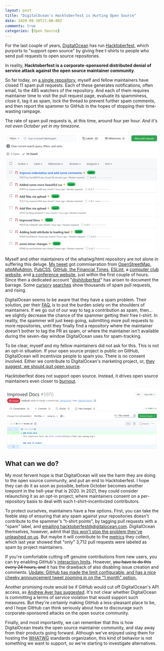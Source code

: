 ```yaml
---
layout: post
title: "DigitalOcean's Hacktoberfest is Hurting Open Source"
date: 2020-09-30T21:00:00Z
comments: true
categories: [Open Source]
---
```


For the last couple of years, [DigitalOcean](https://www.digitalocean.com/) has run
[Hacktoberfest](https://hacktoberfest.digitalocean.com/), which purports to "support open source" by giving free
t-shirts to people who send pull requests to open source repositories.

In reality, **Hacktoberfest is a corporate-sponsored distributed denial of service attack against the open source
maintainer community**.

So far today, on [a single repository](https://github.com/whatwg/html/pulls?q=is%3Apr+is%3Aclosed+label%3Aspam), myself
and fellow maintainers have closed 11 spam pull requests. Each of these generates notifications, often email, to the 485
watchers of the repository. And each of them requires maintainer time to visit the pull request page, evaluate its
spamminess, close it, tag it as spam, lock the thread to prevent further spam comments, and then report the spammer to
GitHub in the hopes of stopping their time-wasting rampage.

The rate of spam pull requests is, at this time, around four per hour. _And it's not even October yet in my timezone._

![A screenshot showing a spam query for the whatwg/html repository, which is at this time up to 14 spam PRs](/images/hacktoberfest-spam-listing.png)

Myself and other maintainers of the whatwg/html repository are not alone in suffering this deluge.
[My tweet](https://twitter.com/gravitystorm/status/1311386082982924289) got commiseration from
[OpenStreetMap, phpMyAdmin](https://mobile.twitter.com/gravitystorm/status/1311386082982924289),
[PubCSS](https://mobile.twitter.com/ulmerleben/status/1311378655231332355),
[GitHub, the Financial Times](https://mobile.twitter.com/JakeDChampion/status/1311389420638138370),
[ESLint](https://twitter.com/slicknet/status/1311377444188770312), a
[computer club website](https://mobile.twitter.com/zekjur/status/1311411780162326531), and
[a conference website](https://mobile.twitter.com/juliusvolz/status/1311412919196844038), just within the first couple
of hours. Since then a dedicated account "[@shitoberfest](https://twitter.com/shitoberfest)" has arisen to document the
barrage. Some [cursory](https://github.com/search?q=is%3Apr+%22improve+docs%22+created%3A%3E2020-09-29&type=Issues)
[searches](https://github.com/search?q=is%3Apr+label%3Ainvalid+created%3A%3E2020-09-29&type=Issues) show thousands of
spam pull requests, and rising.

DigitalOcean seems to be aware that they have a spam problem. Their solution, per their
[FAQ](https://hacktoberfest.digitalocean.com/faq), is to put the burden solely on the shoulders of maintainers. If we go
out of our way to tag a contribution as spam, then... we slightly decrease the chance of the spammer getting their free
t-shirt. In reality, the spammer will just keep going, submitting more pull requests to more repositories, until they
finally find a repository where the maintainer doesn't bother to tag the PR as spam, or where the maintainer isn't
available during the seven-day window DigitalOcean uses for spam-tracking.

To be clear, myself and my fellow maintainers did not ask for this. This is not an opt-in situation. If your open source
project is public on GitHub, DigitalOcean will incentivize people to spam you. There is no consent involved. Either we
contribute to DigitalOcean's marketing project, or,
[they suggest, we should quit open source](https://twitter.com/SudoFox/status/1311431141702819840).

Hacktoberfest does not support open source. Instead, it drives open source maintainers even closer to
[burnout](https://www.google.com/search?q=open+source+burnout).

![A screenshot of a spam PR which adds the heading "Great Work" to the HTML Standard README](/images/hacktoberfest-spam-pr.png)

## What can we do?

My most fervent hope is that DigitalOcean will see the harm they are doing to the open source community, and put an end
to Hacktoberfest. I hope they can do it as soon as possible, before October becomes another lowpoint in the hell-year
that is 2020. In 2021, they could consider relaunching it as an opt-in project, where maintainers consent on a
per-repository basis to deal with such t-shirt–incentivized contributors.

To protect ourselves, maintainers have a few options. First, you can take the feeble step of ensuring that any spam
against your repositories doesn't contribute to the spammer's "t-shirt points", by tagging pull requests with a "spam"
label, and [emailing hacktoberfest@digitalocean.com](https://twitter.com/MattIPv4/status/1311390498888781824).
DigitalOcean themselves, however, admit that
[this won't stop the problem they've unleashed on us](https://twitter.com/MattIPv4/status/1311390054334554113). But
maybe it will contribute to the [metrics](https://github.com/MattIPv4/hacktoberfest-data) they collect, which last year
showed that "only" 3,712 pull requests were labeled as spam by project maintainers.

If you're comfortable cutting off genuine contributions from new users, you can try enabling GitHub's
[interaction limits](https://docs.github.com/en/free-pro-team@latest/github/building-a-strong-community/limiting-interactions-in-your-repository).
However, <del>you have to do this every 24 hours, and</del> it has the drawback of also disabling issue creation and
comments. <ins>Update: GitHub has made the limit configurable, and has
[a nice cheeky announcement tweet](https://twitter.com/github/status/1311772722234560517) zooming in on the "1 month"
option.</ins>

Another promising route would be if GitHub would cut off DigitalOcean's API access, as
[Andrew Ayer has suggested](https://twitter.com/__agwa/status/1311399074814472194). It's not clear whether DigitalOcean
is committing a terms of service violation that would support such measures. But they're certainly making GitHub a
less-pleasant place to be, and I hope GitHub can think seriously about how to discourage such corporate-sponsored
attacks on the open source community.

Finally, and most importantly, we can remember that this is how DigitalOcean treats the open source maintainer
community, and stay away from their products going forward. Although we've enjoyed using them for hosting the
[WHATWG](https://whatwg.org/) standards organization, this kind of behavior is not something we want to support, so
we're starting to investigate alternatives.
